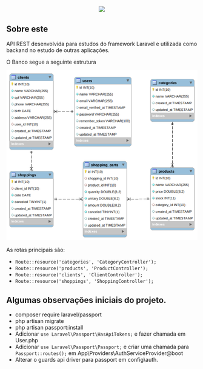 <p align="center"><img src="https://laravel.com/assets/img/components/logo-laravel.svg"></p>

## Sobre este

API REST desenvolvida para estudos do framework Laravel e utilizada como backand no estudo de outras aplicações.

<p>O Banco segue a seguinte estrutura</p>
<p align="center"><img src="https://github.com/willianmpreis/laravel-api-rest-delivey/blob/master/public/images/api-rest-delivery.png?raw=true" title="Modelo Relacional"></p>

<p> As rotas principais são:
    
 -   `Route::resource('categories', 'CategoryController');`
 -   `Route::resource('products', 'ProductController');`
 -   `Route::resource('clients', 'ClientController');` 
 -   `Route::resource('shoppings', 'ShoppingController');`
 
 </p>

## Algumas observações iniciais do projeto.

-   composer require laravel/passport
-   php artisan migrate
-   php artisan passport:install
-   Adicionar `use Laravel\Passport\HasApiTokens;` e fazer chamada em User.php
-   Adicionar `use Laravel\Passport\Passport;` e criar uma chamada para `Passport::routes();` em App\Providers\AuthServiceProvider@boot
-   Alterar o guards api driver para passport em config\auth.
